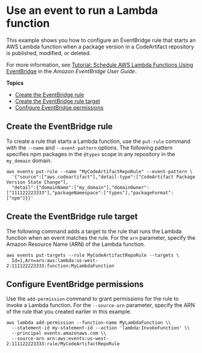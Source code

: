 # Use an event to run a Lambda function<a name="configure-service-events-lambda-function"></a>

 This example shows you how to configure an EventBridge rule that starts an AWS Lambda function when a package version in a CodeArtifact repository is published, modified, or deleted\. 

For more information, see [Tutorial: Schedule AWS Lambda Functions Using EventBridge](https://docs.aws.amazon.com/eventbridge/latest/userguide/run-lambda-schedule.html) in the *Amazon EventBridge User Guide*\. 

**Topics**
+ [Create the EventBridge rule](#configure-service-events-lambda-create-rule)
+ [Create the EventBridge rule target](#configure-service-events-lambda-create-rule-target)
+ [Configure EventBridge permissions](#configure-service-events-lambda-permissions)

## Create the EventBridge rule<a name="configure-service-events-lambda-create-rule"></a>

 To create a rule that starts a Lambda function, use the `put-rule` command with the `--name` and `--event-pattern` options\. The following pattern specifies npm packages in the `@types` scope in any repository in the `my_domain` domain\.

```
aws events put-rule --name "MyCodeArtifactRepoRule" --event-pattern \
  '{"source":["aws.codeartifact"],"detail-type":["CodeArtifact Package Version State Change"],
  "detail":{"domainName":["my_domain"],"domainOwner":["111122223333"],"packageNamespace":["types"],"packageFormat":["npm"]}}'
```

## Create the EventBridge rule target<a name="configure-service-events-lambda-create-rule-target"></a>

 The following command adds a target to the rule that runs the Lambda function when an event matches the rule\. For the `arn` parameter, specify the Amazon Resource Name \(ARN\) of the Lambda function\. 

```
aws events put-targets --rule MyCodeArtifactRepoRule --targets \
  Id=1,Arn=arn:aws:lambda:us-west-2:111122223333:function:MyLambdaFunction
```

## Configure EventBridge permissions<a name="configure-service-events-lambda-permissions"></a>

 Use the `add-permission` command to grant permissions for the rule to invoke a Lambda function\. For the `--source-arn` parameter, specify the ARN of the rule that you created earlier in this example\. 

```
aws lambda add-permission --function-name MyLambdaFunction \\
  --statement-id my-statement-id --action 'lambda:InvokeFunction' \\
  --principal events.amazonaws.com \\
  --source-arn arn:aws:events:us-west-2:111122223333:rule/MyCodeArtifactRepoRule
```